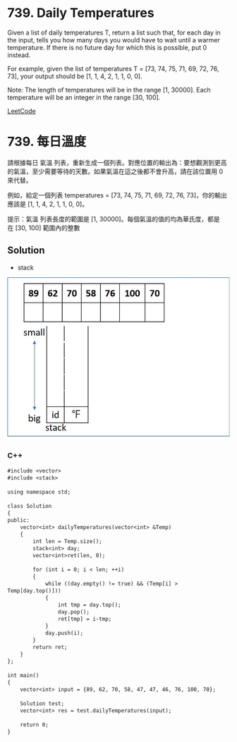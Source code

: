 # 739. Daily Temperatures
Given a list of daily temperatures T, return a list such that, for each day in the input, tells you how many days you would have to wait until a warmer temperature. If there is no future day for which this is possible, put 0 instead.

For example, given the list of temperatures T = [73, 74, 75, 71, 69, 72, 76, 73], your output should be [1, 1, 4, 2, 1, 1, 0, 0].

Note: The length of temperatures will be in the range [1, 30000]. Each temperature will be an integer in the range [30, 100].

[LeetCode](https://leetcode.com/problems/daily-temperatures)

# 739. 每日溫度
請根據每日 氣溫 列表，重新生成一個列表。對應位置的輸出為：要想觀測到更高的氣溫，至少需要等待的天數。如果氣溫在這之後都不會升高，請在該位置用 0 來代替。

例如，給定一個列表 temperatures = [73, 74, 75, 71, 69, 72, 76, 73]，你的輸出應該是 [1, 1, 4, 2, 1, 1, 0, 0]。

提示：氣溫 列表長度的範圍是 [1, 30000]。每個氣溫的值的均為華氏度，都是在 [30, 100] 範圍內的整數


## Solution  
* stack

<img src="img/739.gif" width = "800"/>

### C++

```
#include <vector>
#include <stack>

using namespace std;

class Solution
{
public:
    vector<int> dailyTemperatures(vector<int> &Temp)
    {
        int len = Temp.size();
        stack<int> day;
        vector<int>ret(len, 0);

        for (int i = 0; i < len; ++i)
        {
            while ((day.empty() != true) && (Temp[i] > Temp[day.top()]))
            {
                int tmp = day.top();
                day.pop();
                ret[tmp] = i-tmp;
            }
            day.push(i);
        }
        return ret;
    }
};

int main()
{
    vector<int> input = {89, 62, 70, 58, 47, 47, 46, 76, 100, 70};

    Solution test;
    vector<int> res = test.dailyTemperatures(input);

    return 0;
}
```